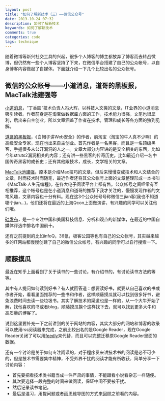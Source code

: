 ```yaml
---
layout: post
title: "如何了解新技术（三）——微信公众号"
date: 2013-10-24 07:32
description: 如何了解新技术
keywords: 如何了解新技术
comments: true
categories: code
tags: technique
---
```


随着微博等新兴社交工具的兴起，很多个人博客的博主都放弃了博客而去转战微博，但仍然有一些个人博客坚持了下来，在微信平台搭建了自己的公众帐号，以自身博客内容做起了自媒体。下面就介绍一下几个比较出名的公众帐号。
<!--more -->

## 微信的公众帐号——小道消息，道哥的黑板报，MacTalk池建强等  
  
[小道消息][url1]，“丁香园”技术负责人冯大辉，以科技人文类的文章，IT业界的小道消息吸引读者。作者前身是在淘宝做数据库方面的工作，技术能力很强，文笔也很犀利，后出来自主创业，所以文章涵盖了作者在技术，管理和成长等各方面的独到见解。  

[道哥的黑板报][url2]，《白帽子讲Web安全》的作者，前淘宝（淘宝的牛人真不少啊）的高级安全专家，现在也出来自主创业。首先作者是一名黑客，而且是一名顶级黑客，手握很多未公开漏洞的人之一。文章大部分内容讲的是安全相关的东西，比如今年struts2漏洞相关的内容；还有讲一些黑客的传奇历史，比如最近介绍一名中国传奇黑客的成长史；还有其他跟技术，成长，文学相关的文章。  
  
[MacTalk池建强][url3]，原本是介绍Mac技巧的文章，但后来慢慢变成技术和人文结合的文章，时而技术时而随笔，最近作者还将其公众帐号上面的文章整理形成一本书叫《MacTalk·人生元编程》，在各大电子阅读平台上都有售。公众帐号之间经常有互相推荐，这个帐号也是在小道消息和道哥的推荐下我才关注的，慢慢发现作者的文笔风趣，文章内容也十分有料。现在这3个公众帐号号称微信三jian客(我也不知道哪个jian...)，他们还将在最近的上海Qcon上面做演讲，有兴趣的同学可以关注他们哦。  
  
[硅发布][url4]，是一个专注中国和美国科技信息、分析和观点的新媒体，在最近的中国自媒体评选中排名中国前十。  
  
还有之前提到的比如infoQ，36氪，极客公园等也有自己的公众帐号，其实越来越多的IT网站都慢慢创建了自己的微信公众帐号，有兴趣的同学可以自行搜索一下。  
  
## 顺藤摸瓜  
  
最近在知乎上面看到了关于读书的一些讨论，有介绍书的，有讨论读书方法的等等。  
  
其中有人提问如何读到好书？有人就回答道：想要读好书，就要从自己喜欢的书或作者开始，看看里面推荐的一些书和作者，这样顺藤摸瓜就可以找到很多好书，避免浪费时间去读一些垃圾书。其实了解技术的渠道也是一样的，从一个大牛开始了解，找他喜欢的书或者blog，顺藤摸瓜挨个这样找下去，就可以找到更多大牛和高质量的博客了。  
  
说到这里要补充一下之前讲到的关于网站的内容，其实大部分的网站和博客的收录可以使用rss阅读器来完成，之前比较出名的是Google Reader，现在Google Reader关闭了可以用[feedly][url5]来代替，而且可以完整迁移原Google Reader里面的数据。
  
还有一个讨论是关于如何专注阅读的，对于程序员来讲技术书的阅读是必不可少的，但是技术书需要集中精神，不受外界干扰的阅读才能有所收获，简单分享一下讨论内容：  

- 首先要把看技术类书籍当成一件严肃的事情，不能跟看小说看杂志一样随便。
- 其次要选择一段完整的时间来做阅读，保证中间不要被干扰。
- 然后记录读书笔记。
- 最后是温习，用提问题或者画思维导图的方式来回顾之前看的内容。  
  

[url1]: http://wemedia.so.com/xiaodaoxiaoxi.html
[url2]: http://taosay.net/
[url3]: http://macshuo.com/
[url4]: http://www.guifabu.com/
[url5]: http://www.feedly.com